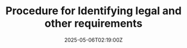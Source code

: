 ---
title: Procedure for Identifying legal and other requirements
linkTitle: Procedure for Identifying legal and other requirements
date: '2025-05-06T02:19:00Z'
weight: 1
description: Establish a procedure to identify, evaluate, and comply with legal and
  other requirements across all departments, including monitoring updates, assigning
  responsibilities, and conducting regular audits to ensure compliance with sustainability
  goals.
draft: false
ref: procedure-for-identifying-legal-and-other-requirements
---